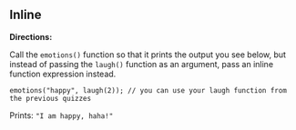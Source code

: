 ## Inline

**Directions:**

Call the `emotions()` function so that it prints the output you see below, but instead of passing the `laugh()` function as an argument, pass an inline function expression instead.

`emotions("happy", laugh(2)); // you can use your laugh function from the previous quizzes`

Prints: `"I am happy, haha!"`
